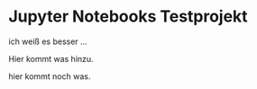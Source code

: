 # Jupyter Notebooks Testprojekt

ich weiß es besser
...

Hier kommt was hinzu.

hier kommt noch was.
